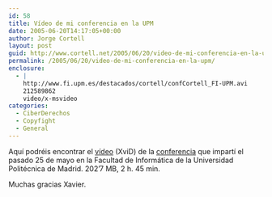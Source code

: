 ```yaml
---
id: 58
title: Ví­deo de mi conferencia en la UPM
date: 2005-06-20T14:17:05+00:00
author: Jorge Cortell
layout: post
guid: http://www.cortell.net/2005/06/20/video-de-mi-conferencia-en-la-upm/
permalink: /2005/06/20/video-de-mi-conferencia-en-la-upm/
enclosure:
  - |
    http://www.fi.upm.es/destacados/cortell/confCortell_FI-UPM.avi
    212589862
    video/x-msvideo
categories:
  - CiberDerechos
  - Copyfight
  - General
---
```

Aquí­ podréis encontrar el [ví­deo](http://www.fi.upm.es/destacados/cortell/confCortell_FI-UPM.avi) (XviD) de la [conferencia](http://www.fi.upm.es/destacados/cortell/) que impartí­ el pasado 25 de mayo en la Facultad de Informática de la Universidad Politécnica de Madrid. 202&#8217;7 MB, 2 h. 45 min.
  
Muchas gracias Xavier.